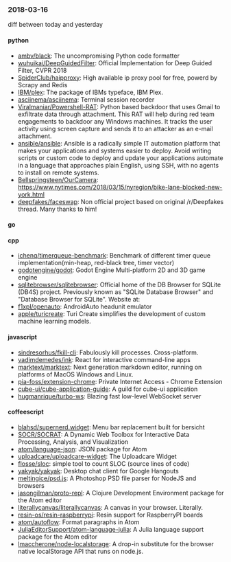 ### 2018-03-16
diff between today and yesterday

#### python
* [ambv/black](https://github.com/ambv/black): The uncompromising Python code formatter
* [wuhuikai/DeepGuidedFilter](https://github.com/wuhuikai/DeepGuidedFilter): Official Implementation for Deep Guided Filter, CVPR 2018
* [SpiderClub/haipproxy](https://github.com/SpiderClub/haipproxy):  High available ip proxy pool for free, powerd by Scrapy and Redis
* [IBM/plex](https://github.com/IBM/plex): The package of IBMs typeface, IBM Plex.
* [asciinema/asciinema](https://github.com/asciinema/asciinema): Terminal session recorder 
* [Viralmaniar/Powershell-RAT](https://github.com/Viralmaniar/Powershell-RAT): Python based backdoor that uses Gmail to exfiltrate data through attachment. This RAT will help during red team engagements to backdoor any Windows machines. It tracks the user activity using screen capture and sends it to an attacker as an e-mail attachment.
* [ansible/ansible](https://github.com/ansible/ansible): Ansible is a radically simple IT automation platform that makes your applications and systems easier to deploy. Avoid writing scripts or custom code to deploy and update your applications automate in a language that approaches plain English, using SSH, with no agents to install on remote systems.
* [Bellspringsteen/OurCamera](https://github.com/Bellspringsteen/OurCamera): https://www.nytimes.com/2018/03/15/nyregion/bike-lane-blocked-new-york.html
* [deepfakes/faceswap](https://github.com/deepfakes/faceswap): Non official project based on original /r/Deepfakes thread. Many thanks to him!

#### go

#### cpp
* [ichenq/timerqueue-benchmark](https://github.com/ichenq/timerqueue-benchmark): Benchmark of different timer queue implementation(min-heap, red-black tree, timer vector)
* [godotengine/godot](https://github.com/godotengine/godot): Godot Engine  Multi-platform 2D and 3D game engine
* [sqlitebrowser/sqlitebrowser](https://github.com/sqlitebrowser/sqlitebrowser): Official home of the DB Browser for SQLite (DB4S) project. Previously known as "SQLite Database Browser" and "Database Browser for SQLite". Website at:
* [f1xpl/openauto](https://github.com/f1xpl/openauto): AndroidAuto headunit emulator
* [apple/turicreate](https://github.com/apple/turicreate): Turi Create simplifies the development of custom machine learning models.

#### javascript
* [sindresorhus/fkill-cli](https://github.com/sindresorhus/fkill-cli): Fabulously kill processes. Cross-platform.
* [vadimdemedes/ink](https://github.com/vadimdemedes/ink):  React for interactive command-line apps
* [marktext/marktext](https://github.com/marktext/marktext): Next generation markdown editor, running on platforms of MacOS Windows and Linux.
* [pia-foss/extension-chrome](https://github.com/pia-foss/extension-chrome): Private Internet Access - Chrome Extension
* [cube-ui/cube-application-guide](https://github.com/cube-ui/cube-application-guide): A guild for cube-ui application
* [hugmanrique/turbo-ws](https://github.com/hugmanrique/turbo-ws):  Blazing fast low-level WebSocket server

#### coffeescript
* [blahsd/supernerd.widget](https://github.com/blahsd/supernerd.widget): Menu bar replacement built for bersicht
* [SOCR/SOCRAT](https://github.com/SOCR/SOCRAT): A Dynamic Web Toolbox for Interactive Data Processing, Analysis, and Visualization
* [atom/language-json](https://github.com/atom/language-json): JSON package for Atom
* [uploadcare/uploadcare-widget](https://github.com/uploadcare/uploadcare-widget): The Uploadcare Widget
* [flosse/sloc](https://github.com/flosse/sloc): simple tool to count SLOC (source lines of code)
* [yakyak/yakyak](https://github.com/yakyak/yakyak): Desktop chat client for Google Hangouts
* [meltingice/psd.js](https://github.com/meltingice/psd.js): A Photoshop PSD file parser for NodeJS and browsers
* [jasongilman/proto-repl](https://github.com/jasongilman/proto-repl): A Clojure Development Environment package for the Atom editor
* [literallycanvas/literallycanvas](https://github.com/literallycanvas/literallycanvas): A canvas in your browser. Literally.
* [resin-os/resin-raspberrypi](https://github.com/resin-os/resin-raspberrypi): Resin support for RaspberryPI boards
* [atom/autoflow](https://github.com/atom/autoflow): Format paragraphs in Atom
* [JuliaEditorSupport/atom-language-julia](https://github.com/JuliaEditorSupport/atom-language-julia): A Julia language support package for the Atom editor
* [lmaccherone/node-localstorage](https://github.com/lmaccherone/node-localstorage): A drop-in substitute for the browser native localStorage API that runs on node.js.
